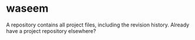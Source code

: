 # waseem
A repository contains all project files, including the revision history. Already have a project repository elsewhere?
